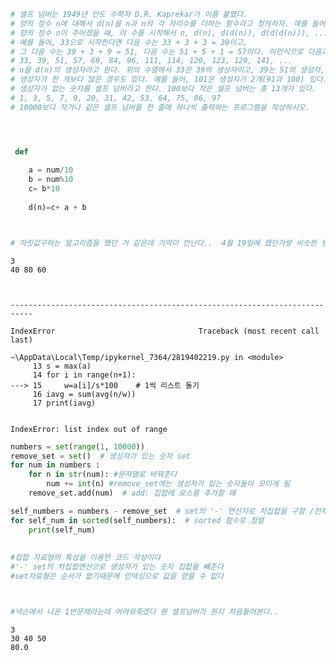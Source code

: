 ```python
# 셀프 넘버는 1949년 인도 수학자 D.R. Kaprekar가 이름 붙였다. 
# 양의 정수 n에 대해서 d(n)을 n과 n의 각 자리수를 더하는 함수라고 정의하자. 예를 들어, d(75) = 75+7+5 = 87이다.
# 양의 정수 n이 주어졌을 때, 이 수를 시작해서 n, d(n), d(d(n)), d(d(d(n))), ...과 같은 무한 수열을 만들 수 있다. 
# 예를 들어, 33으로 시작한다면 다음 수는 33 + 3 + 3 = 39이고, 
# 그 다음 수는 39 + 3 + 9 = 51, 다음 수는 51 + 5 + 1 = 57이다. 이런식으로 다음과 같은 수열을 만들 수 있다.
# 33, 39, 51, 57, 69, 84, 96, 111, 114, 120, 123, 129, 141, ...
# n을 d(n)의 생성자라고 한다. 위의 수열에서 33은 39의 생성자이고, 39는 51의 생성자, 51은 57의 생성자이다.
# 생성자가 한 개보다 많은 경우도 있다. 예를 들어, 101은 생성자가 2개(91과 100) 있다. 
# 생성자가 없는 숫자를 셀프 넘버라고 한다. 100보다 작은 셀프 넘버는 총 13개가 있다. 
# 1, 3, 5, 7, 9, 20, 31, 42, 53, 64, 75, 86, 97
# 10000보다 작거나 같은 셀프 넘버를 한 줄에 하나씩 출력하는 프로그램을 작성하시오.




 def  
    
    a = num/10
    b = num%10
    c= b*10
    
    d(n)=c+ a + b



# 자릿값구하는 알고리즘을 했던 거 같은데 기억이 안난다..  4월 19일에 했던거랑 비슷한 원리 인거 같은데 모르겠다..
```

    3
    40 80 60
    


    ---------------------------------------------------------------------------

    IndexError                                Traceback (most recent call last)

    ~\AppData\Local\Temp/ipykernel_7364/2819402219.py in <module>
         13 s = max(a)
         14 for i in range(n+1):
    ---> 15     w=a[i]/s*100    # 1씩 리스트 돌기
         16 iavg = sum(avg(n/w))
         17 print(iavg)
    

    IndexError: list index out of range



```python
numbers = set(range(1, 10000))
remove_set = set()  # 생성자가 있는 숫자 set
for num in numbers :
    for n in str(num): #문자열로 바꿔준다
        num += int(n) #remove_set에는 생성자가 있는 숫자들이 모이게 됨
    remove_set.add(num)  # add: 집합에 요소를 추가할 때

self_numbers = numbers - remove_set  # set의 '-' 연산자로 차집합을 구함 /전체자연수에서 변수를 빼주면 셀프넘버가 모이게된다
for self_num in sorted(self_numbers):  # sorted 함수로 정렬
    print(self_num)
    
    
#집합 자료형의 특성을 이용한 코드 작성이다
#'-' set의 차집합연산으로 생성자가 있는 숫자 집합을 뺴준다
#set자료형은 순서가 없기때문에 인덱싱으로 값을 얻을 수 없다



#넥슨에서 나온 1번문제라는데 어려워죽겠다 뭔 셀프넘버가 뭔지 처음들어본다.. 
```

    3
    30 40 50
    80.0
    
